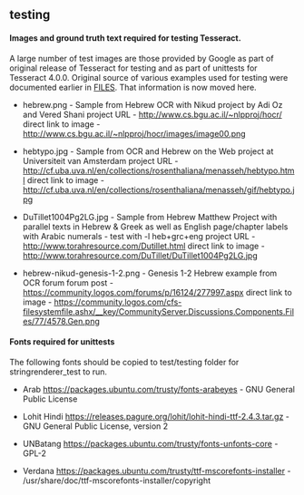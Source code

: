 ## testing

#### Images and ground truth text required for testing Tesseract.

A large number of test images are those provided by Google as part of
original release of Tesseract for testing and as part of unittests
for Tesseract 4.0.0. Original source of various examples used for testing
were documented earlier in [FILES](https://github.com/tesseract-ocr/test/blob/master/testing/FILES).
That information is now moved here.

- hebrew.png - Sample from Hebrew OCR with Nikud project by Adi Oz and Vered Shani
    project URL - http://www.cs.bgu.ac.il/~nlpproj/hocr/
    direct link to image - http://www.cs.bgu.ac.il/~nlpproj/hocr/images/image00.png

- hebtypo.jpg - Sample from OCR and Hebrew on the Web project at Universiteit van Amsterdam
    project URL - http://cf.uba.uva.nl/en/collections/rosenthaliana/menasseh/hebtypo.html
    direct link to image - http://cf.uba.uva.nl/en/collections/rosenthaliana/menasseh/gif/hebtypo.jpg

- DuTillet1004Pg2LG.jpg -  Sample from Hebrew Matthew Project with parallel texts in Hebrew & Greek
        as well as English page/chapter labels with Arabic numerals - test with -l heb+grc+eng
    project URL - http://www.torahresource.com/Dutillet.html
    direct link to image - http://www.torahresource.com/DuTillet/DuTillet1004Pg2LG.jpg

- hebrew-nikud-genesis-1-2.png - Genesis 1-2 Hebrew example from OCR forum
    forum post - https://community.logos.com/forums/p/16124/277997.aspx
    direct link to image - https://community.logos.com/cfs-filesystemfile.ashx/__key/CommunityServer.Discussions.Components.Files/77/4578.Gen.png





#### Fonts required for unittests

The following fonts should be copied to test/testing folder for stringrenderer_test to run.

- Arab
https://packages.ubuntu.com/trusty/fonts-arabeyes  - GNU  General Public License

- Lohit Hindi
https://releases.pagure.org/lohit/lohit-hindi-ttf-2.4.3.tar.gz  - GNU General Public License, version 2

- UNBatang
https://packages.ubuntu.com/trusty/fonts-unfonts-core  - GPL-2

- Verdana
https://packages.ubuntu.com/trusty/ttf-mscorefonts-installer  - /usr/share/doc/ttf-mscorefonts-installer/copyright
